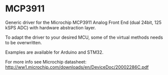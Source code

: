 
MCP3911
=======

Generic driver for the Microchip MCP3911 Analog Front End (dual 24bit, 125 kSPS ADC)
with hardware abstraction layer.

To adapt the driver to your desired MCU, some of the virtual methods needs
to be overwritten.

Examples are available for Arduino and STM32.

For more info see Microchip datasheet: http://ww1.microchip.com/downloads/en/DeviceDoc/20002286C.pdf



